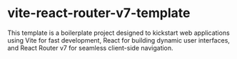 # vite-react-router-v7-template
This template is a boilerplate project designed to kickstart web applications using Vite for fast development, React for building dynamic user interfaces, and React Router v7 for seamless client-side navigation.
